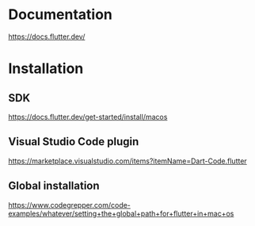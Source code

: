 # Documentation
https://docs.flutter.dev/

# Installation

## SDK
https://docs.flutter.dev/get-started/install/macos

## Visual Studio Code plugin
https://marketplace.visualstudio.com/items?itemName=Dart-Code.flutter

## Global installation
https://www.codegrepper.com/code-examples/whatever/setting+the+global+path+for+flutter+in+mac+os
